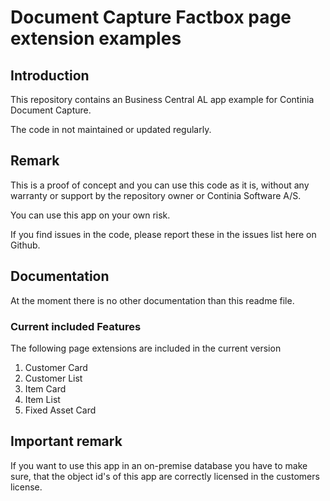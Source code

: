 # Document Capture Factbox page extension examples 

## Introduction
This repository contains an Business Central AL app example for Continia Document Capture.

The code in not maintained or updated regularly.

## Remark
This is a proof of concept and you can use this code as it is, without any warranty or support by the repository owner or Continia Software A/S.

You can use this app on your own risk.

If you find issues in the code, please report these in the issues list here on Github.

## Documentation
At the moment there is no other documentation than this readme file.

### Current included Features
The following page extensions are included in the current version

  1. Customer Card 
  2. Customer List
  3. Item Card
  4. Item List
  5. Fixed Asset Card

## Important remark
If you want to use this app in an on-premise database you have to make sure, that the object id's of this app are correctly licensed in the customers license.

